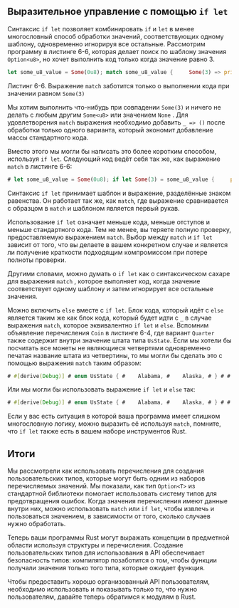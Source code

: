 ## Выразительное управление с помощью `if let`

Синтаксис `if let` позволяет комбинировать `if` и `let` в менее многословный способ обработки значений, соответствующих одному шаблону, одновременно игнорируя все остальные. Рассмотрим программу в листинге 6-6, которая делает поиск по шаблону значения `Option<u8>`, но хочет выполнить код только когда значение равно 3.

```rust
let some_u8_value = Some(0u8); match some_u8_value {     Some(3) => println!("three"),     _ => (), }
```

<span class="caption">Листинг 6-6. Выражение <code>match</code> заботится только о выполнении кода при значении равном <code>Some(3)</code></span>

Мы хотим выполнить что-нибудь при совпадении `Some(3)` и ничего не делать с любым другим `Some<u8>` или значением `None` . Для удовлетворения `match` выражения необходимо добавить `_ => ()` после обработки только одного варианта, который экономит добавление массы стандартного кода.

Вместо этого мы могли бы написать это более коротким способом, используя `if let`. Следующий код ведёт себя так же, как выражение `match` в листинге 6-6:

```rust
# let some_u8_value = Some(0u8); if let Some(3) = some_u8_value {     println!("three"); }
```

Синтаксис `if let` принимает шаблон и выражение, разделённые знаком равенства. Он работает так же, как `match`, где выражение сравнивается с образцом в `match` и шаблоном является первый рукав.

Использование `if let` означает меньше кода, меньше отступов и меньше стандартного кода. Тем не менее, вы теряете полную проверку, предоставляемую выражением `match`. Выбор между `match` и `if let` зависит от того, что вы делаете в вашем конкретном случае и является ли получение краткости подходящим компромиссом при потере полноты проверки.

Другими словами, можно думать о `if let` как о синтаксическом сахаре для выражения `match` , которое выполняет код, когда значение соответствует одному шаблону и затем игнорирует все остальные значения.

Можно включить `else` вместе с `if let`. Блок кода, который идёт с `else` является таким же как блок кода, который будет идти с `_` в случае выражения `match`, которое эквивалентно `if let` и `else`. Вспомним объявление перечисления `Coin` в листинге 6-4, где вариант `Quarter` также содержит внутри значение штата типа `UsState`. Если мы хотели бы посчитать все монеты не являющиеся четвертями одновременно печатая название штата из четвертины, то мы могли бы сделать это с помощью выражения `match` таким образом:

```rust
# #[derive(Debug)] # enum UsState { #    Alabama, #    Alaska, # } # # enum Coin { #    Penny, #    Nickel, #    Dime, #    Quarter(UsState), # } # let coin = Coin::Penny; let mut count = 0; match coin {     Coin::Quarter(state) => println!("State quarter from {:?}!", state),     _ => count += 1, }
```

Или мы могли бы использовать выражение `if let` и `else` так:

```rust
# #[derive(Debug)] # enum UsState { #    Alabama, #    Alaska, # } # # enum Coin { #    Penny, #    Nickel, #    Dime, #    Quarter(UsState), # } # let coin = Coin::Penny; let mut count = 0; if let Coin::Quarter(state) = coin {     println!("State quarter from {:?}!", state); } else {     count += 1; }
```

Если у вас есть ситуация в которой ваша программа имеет слишком многословную логику, можно выразить её используя  `match`, помните, что `if let` также есть в вашем наборе инструментов Rust.

## Итоги

Мы рассмотрели как использовать перечисления для создания пользовательских типов, которые могут быть одним из наборов перечисляемых значений. Мы показали, как тип `Option<T>` из стандартной библиотеки помогает использовать систему типов для предотвращения ошибок. Когда значения перечисления имеют данные внутри них, можно использовать `match` или `if let`, чтобы извлечь и пользоваться значением, в зависимости от того, сколько случаев нужно обработать.

Теперь ваши программы Rust могут выражать концепции в предметной области используя структуры и перечисления. Создание пользовательских типов для использования в API обеспечивает безопасность типов: компилятор позаботится о том, чтобы функции получали значения только того типа, которые ожидает функция.

Чтобы предоставить хорошо организованный API пользователям, необходимо использовать и показывать только то, что нужно пользователям, давайте теперь обратимся к модулям в Rust.
